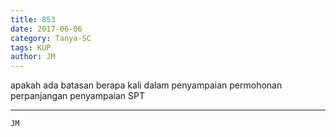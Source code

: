 ```yaml
---
title: 853
date: 2017-06-06
category: Tanya-SC
tags: KUP
author: JM
---
```


apakah ada batasan berapa kali dalam penyampaian permohonan perpanjangan penyampaian SPT

---



`JM`
